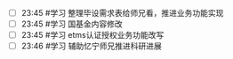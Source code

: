 
- [ ] 23:45 #学习 整理毕设需求表给师兄看，推进业务功能实现
- [ ] 23:45 #学习 国基金内容修改
- [ ] 23:45 #学习 etms认证授权业务功能改写
- [ ] 23:46 #学习 辅助忆宁师兄推进科研进展
